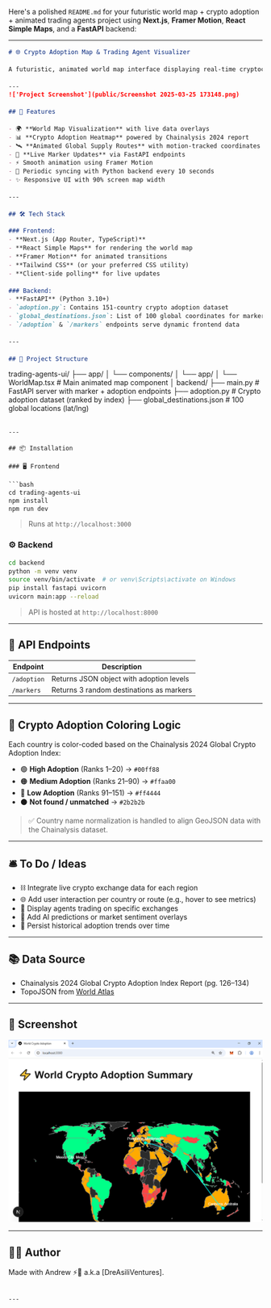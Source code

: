Here's a polished `README.md` for your futuristic world map + crypto adoption + animated trading agents project using **Next.js**, **Framer Motion**, **React Simple Maps**, and a **FastAPI** backend:

---

```md
# 🌐 Crypto Adoption Map & Trading Agent Visualizer

A futuristic, animated world map interface displaying real-time cryptocurrency adoption levels and animated global supply routes, powered by a Python backend and rendered with modern React (Next.js + TypeScript + Framer Motion).

---
!['Project Screenshot'](public/Screenshot 2025-03-25 173148.png)

## 🚀 Features

- 🌍 **World Map Visualization** with live data overlays
- 📊 **Crypto Adoption Heatmap** powered by Chainalysis 2024 report
- 🛰️ **Animated Global Supply Routes** with motion-tracked coordinates
- 🔄 **Live Marker Updates** via FastAPI endpoints
- ⚡ Smooth animation using Framer Motion
- 🔁 Periodic syncing with Python backend every 10 seconds
- ✨ Responsive UI with 90% screen map width

---

## 🛠️ Tech Stack

### Frontend:
- **Next.js (App Router, TypeScript)**
- **React Simple Maps** for rendering the world map
- **Framer Motion** for animated transitions
- **Tailwind CSS** (or your preferred CSS utility)
- **Client-side polling** for live updates

### Backend:
- **FastAPI** (Python 3.10+)
- `adoption.py`: Contains 151-country crypto adoption dataset
- `global_destinations.json`: List of 100 global coordinates for marker routes
- `/adoption` & `/markers` endpoints serve dynamic frontend data

---

## 📁 Project Structure

```
trading-agents-ui/
├── app/
│   └── components/
│       └── app/
│           └── WorldMap.tsx  # Main animated map component
│
backend/
├── main.py                   # FastAPI server with marker + adoption endpoints
├── adoption.py               # Crypto adoption dataset (ranked by index)
├── global_destinations.json # 100 global locations (lat/lng)
```

---

## 📦 Installation

### 🖥️ Frontend

```bash
cd trading-agents-ui
npm install
npm run dev
```

> Runs at `http://localhost:3000`

### ⚙️ Backend

```bash
cd backend
python -m venv venv
source venv/bin/activate  # or venv\Scripts\activate on Windows
pip install fastapi uvicorn
uvicorn main:app --reload
```

> API is hosted at `http://localhost:8000`

---

## 🔗 API Endpoints

| Endpoint         | Description                             |
|------------------|-----------------------------------------|
| `/adoption`      | Returns JSON object with adoption levels|
| `/markers`       | Returns 3 random destinations as markers|

---

## 🎨 Crypto Adoption Coloring Logic

Each country is color-coded based on the Chainalysis 2024 Global Crypto Adoption Index:

- 🟢 **High Adoption** (Ranks 1–20) → `#00ff88`
- 🟠 **Medium Adoption** (Ranks 21–90) → `#ffaa00`
- 🔴 **Low Adoption** (Ranks 91–151) → `#ff4444`
- ⚫ **Not found / unmatched** → `#2b2b2b`

> ✅ Country name normalization is handled to align GeoJSON data with the Chainalysis dataset.

---

## 🛎️ To Do / Ideas

- ⛓️ Integrate live crypto exchange data for each region
- 🌐 Add user interaction per country or route (e.g., hover to see metrics)
- 🤖 Display agents trading on specific exchanges
- 🧠 Add AI predictions or market sentiment overlays
- 💾 Persist historical adoption trends over time

---

## 📚 Data Source

- Chainalysis 2024 Global Crypto Adoption Index Report (pg. 126–134)
- TopoJSON from [World Atlas](https://cdn.jsdelivr.net/npm/world-atlas@2/countries-110m.json)

---

## 📸 Screenshot 

!['Project Screenshot'](./public/Screenshot%202025-03-25%20173148.png)

---

## 👨‍💻 Author

Made with Andrew ⚡🧠 a.k.a [DreAsiliVentures].

```

---

